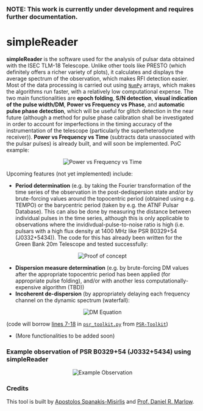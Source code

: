 ### NOTE: This work is currently under development and requires further documentation.

# simpleReader
**simpleReader** is the software used for the analysis of pulsar data obtained with the ISEC TLM-18 Telescope. Unlike other tools like PRESTO (which definitely offers a richer variety of plots), it calculates and displays the average spectrum of the observation, which makes RFI detection easier. Most of the data processing is carried out using [`NumPy`](https://numpy.org/) arrays, which makes the algorithms run faster, with a relatively low computational expense. The two main functionalities are **epoch folding**, **S/N detection**, **visual indication of the pulse width/DM**, **Power vs Frequency vs Phase**, and **automatic pulse phase detection**, which will be useful for glitch detection in the near future (although a method for pulse phase calibration shall be investigated in order to account for imperfections in the timing accuracy of the instrumentation of the telescope (particularly the superheterodyne receiver)). **Power vs Frequency vs Time** (subtracts data unassociated with the pulsar pulses) is already built, and will soon be implemented. PoC example:
<p align="center">
  <img src="https://i.imgur.com/xE3SMTd.png" alt="Power vs Frequency vs Time"/>
</p>

Upcoming features (not yet implemented) include:
- **Period determination** (e.g. by taking the Fourier transformation of the time series of the observation in the post-dedispersion state and/or by brute-forcing values around the topocentric period (obtained using e.g. TEMPO) or the barycentric period (taken by e.g. the ATNF Pulsar Database). This can also be done by measuring the distance between individual pulses in the time series, although this is only applicable to observations where the invidivdual-pulse-to-noise ratio is high (i.e. pulsars with a high flux density at 1400 MHz like PSR B0329+54 (J0332+5434)). The code for this has already been written for the Green Bank 20m Telescope and tested successfully:
<p align="center">
  <img src="https://i.imgur.com/e2FTa5Q.png" alt="Proof of concept"/>
</p>

- **Dispersion measure determination** (e.g. by brute-forcing DM values after the appropriate topocentric period has been applied (for appropriate pulse folding), and/or with another less computationally-expensive algorithm (TBD))
- **Incoherent de-dispersion** (by appropriately delaying each frequency channel on the dynamic spectrum (waterfall):
<p align="center">
  <img src="https://wikimedia.org/api/rest_v1/media/math/render/svg/361615c3d3a7874fd98554fb9dbe22cb8267ea36" alt="DM Equation"/>
</p>

(code will borrow [lines 7-18](https://github.com/0xCoto/PSR-Toolkit/blob/master/psr_toolkit.py#L7-L18) in [`psr_toolkit.py`](https://github.com/0xCoto/PSR-Toolkit/blob/master/psr_toolkit.py) from [`PSR-Toolkit`](https://github.com/0xCoto/PSR-Toolkit))

- (More functionalities to be added soon)

### Example observation of PSR B0329+54 (J0332+5434) using simpleReader
<p align="center">
  <img src="https://i.imgur.com/GZXN2tW.png" alt="Example Observation"/>
</p>

### Credits
This tool is built by [Apostolos Spanakis-Misirlis](mailto:0xcoto@protonmail.com) and [Prof. Daniel R. Marlow](mailto:marlow@princeton.edu).

